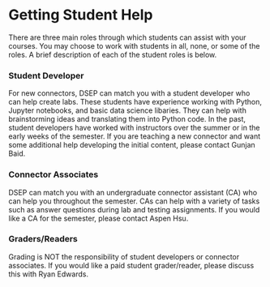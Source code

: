 # Getting Student Help

There are three main roles through which students can assist with your courses. You may choose to work with students in all, none, or some of the roles. A brief description of each of the student roles is below.

### Student Developer

For new connectors, DSEP can match you with a student developer who can help create labs. These students have experience working with Python, Jupyter notebooks, and basic data science libaries. They can help with brainstorming ideas and translating them into Python code. In the past, student developers have worked with instructors over the summer or in the early weeks of the semester. If you are teaching a new connector and want some additional help developing the initial content, please contact Gunjan Baid.

### Connector Associates

DSEP can match you with an undergraduate connector assistant \(CA\) who can help you throughout the semester. CAs can help with a variety of tasks such as answer questions during lab and testing assignments. If you would like a CA for the semester, please contact Aspen Hsu.

### Graders/Readers

Grading is NOT the responsibility of student developers or connector associates. If you would like a paid student grader/reader, please discuss this with Ryan Edwards.

